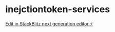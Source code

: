 # inejctiontoken-services

[Edit in StackBlitz next generation editor ⚡️](https://stackblitz.com/~/github.com/tomaszplawecki/inejctiontoken-services)